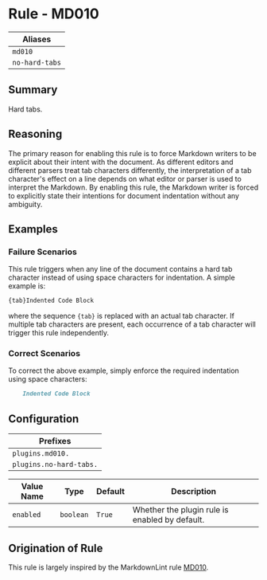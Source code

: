 # Rule - MD010

| Aliases |
| --- |
| `md010` |
| `no-hard-tabs` |

## Summary

Hard tabs.

## Reasoning

The primary reason for enabling this rule is to force Markdown writers to be
explicit about their intent with the document.  As different editors and different
parsers treat tab characters differently, the interpretation of a tab character's
effect on a line depends on what editor or parser is used to interpret the Markdown.
By enabling this rule, the Markdown writer is forced to explicitly state their
intentions for document indentation without any ambiguity.

## Examples

### Failure Scenarios

This rule triggers when any line of the document contains a hard tab character
instead of using space characters for indentation. A simple example is:

```Markdown
{tab}Indented Code Block
```

where the sequence `{tab}` is replaced with an actual tab character.  If multiple
tab characters are present, each occurrence of a tab character will trigger this
rule independently.

### Correct Scenarios

To correct the above example, simply enforce the required indentation using space
characters:

```Markdown
    Indented Code Block
```

## Configuration

| Prefixes |
| --- |
| `plugins.md010.` |
| `plugins.no-hard-tabs.` |

| Value Name | Type | Default | Description |
| -- | -- | -- | -- |
| `enabled` | `boolean` | `True` | Whether the plugin rule is enabled by default. |

## Origination of Rule

This rule is largely inspired by the MarkdownLint rule
[MD010](https://github.com/DavidAnson/markdownlint/blob/main/doc/Rules.md#md010---hard-tabs).
